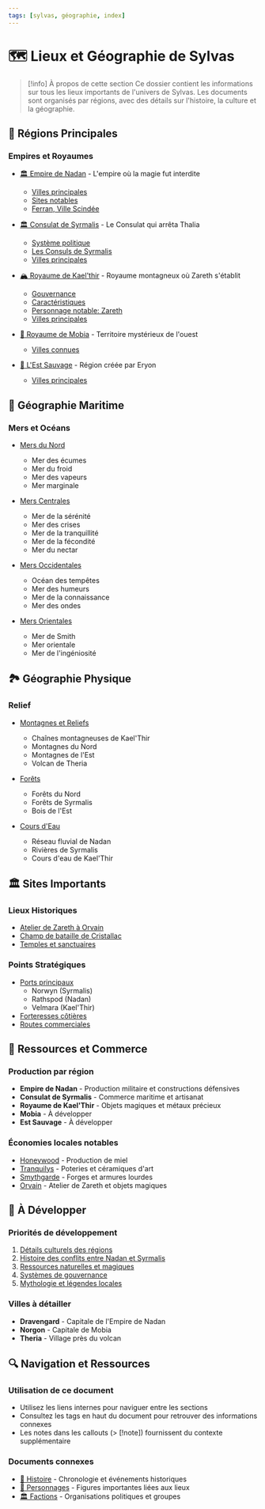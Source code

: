 ```yaml
---
tags: [sylvas, géographie, index]
---
```


# 🗺️ Lieux et Géographie de Sylvas

> [!info] À propos de cette section
> Ce dossier contient les informations sur tous les lieux importants de l'univers de Sylvas.
> Les documents sont organisés par régions, avec des détails sur l'histoire, la culture et la géographie.

## 🏰 Régions Principales

### Empires et Royaumes
- [🏛️ Empire de Nadan](Lieux.md#empire-de-nadan-nord-ouest) - L'empire où la magie fut interdite
  - [Villes principales](Lieux.md#villes-principales)
  - [Sites notables](Lieux.md#sites-notables)
  - [Ferran, Ville Scindée](Lieux.md#sites-notables)

- [🏛️ Consulat de Syrmalis](Lieux.md#consulat-de-syrmalis-centre-est) - Le Consulat qui arrêta Thalia
  - [Système politique](Lieux.md#système-politique)
  - [Les Consuls de Syrmalis](Lieux.md#les-consuls-de-syrmalis)
  - [Villes principales](Lieux.md#villes-principales-1)

- [🏔️ Royaume de Kael'thir](Lieux.md#royaume-de-kaelthir-sud) - Royaume montagneux où Zareth s'établit
  - [Gouvernance](Lieux.md#gouvernance)
  - [Caractéristiques](Lieux.md#caractéristiques)
  - [Personnage notable: Zareth](Lieux.md#personnage-notable)
  - [Villes principales](Lieux.md#villes-principales-2)

- [🌙 Royaume de Mobia](Lieux.md#royaume-de-mobia-sud-ouest) - Territoire mystérieux de l'ouest
  - [Villes connues](Lieux.md#villes-connues)

- [🌲 L'Est Sauvage](Lieux.md#lest-sauvage) - Région créée par Eryon
  - [Villes principales](Lieux.md#villes-principales-3)

## 🌊 Géographie Maritime

### Mers et Océans
- [Mers du Nord](Lieux.md#mers-du-nord)
  - Mer des écumes
  - Mer du froid
  - Mer des vapeurs
  - Mer marginale

- [Mers Centrales](Lieux.md#mers-centrales)
  - Mer de la sérénité
  - Mer des crises
  - Mer de la tranquillité
  - Mer de la fécondité
  - Mer du nectar

- [Mers Occidentales](Lieux.md#mers-de-louest)
  - Océan des tempêtes
  - Mer des humeurs
  - Mer de la connaissance
  - Mer des ondes

- [Mers Orientales](Lieux.md#mers-de-lest)
  - Mer de Smith
  - Mer orientale
  - Mer de l'ingéniosité

## 🏞️ Géographie Physique

### Relief
- [Montagnes et Reliefs](Lieux.md#montagnes-et-reliefs)
  - Chaînes montagneuses de Kael'Thir
  - Montagnes du Nord
  - Montagnes de l'Est
  - Volcan de Theria

- [Forêts](Lieux.md#forêts)
  - Forêts du Nord
  - Forêts de Syrmalis
  - Bois de l'Est

- [Cours d'Eau](Lieux.md#cours-deau)
  - Réseau fluvial de Nadan
  - Rivières de Syrmalis
  - Cours d'eau de Kael'Thir

## 🏛️ Sites Importants

### Lieux Historiques
- [Atelier de Zareth à Orvain](Lieux.md#lieux-historiques)
- [Champ de bataille de Cristallac](Lieux.md#lieux-historiques)
- [Temples et sanctuaires](Lieux.md#lieux-historiques)

### Points Stratégiques
- [Ports principaux](Lieux.md#points-stratégiques)
  - Norwyn (Syrmalis)
  - Rathspod (Nadan)
  - Velmara (Kael'Thir)
- [Forteresses côtières](Lieux.md#points-stratégiques)
- [Routes commerciales](Lieux.md#points-stratégiques)

## 💎 Ressources et Commerce

### Production par région
- **Empire de Nadan** - Production militaire et constructions défensives
- **Consulat de Syrmalis** - Commerce maritime et artisanat
- **Royaume de Kael'Thir** - Objets magiques et métaux précieux
- **Mobia** - À développer
- **Est Sauvage** - À développer

### Économies locales notables
- [Honeywood](Lieux.md#villes-principales-1) - Production de miel
- [Tranquilys](Lieux.md#villes-principales-1) - Poteries et céramiques d'art
- [Smythgarde](Lieux.md#villes-principales-1) - Forges et armures lourdes
- [Orvain](Lieux.md#villes-principales-2) - Atelier de Zareth et objets magiques

## 📝 À Développer

### Priorités de développement
1. [Détails culturels des régions](Lieux.md#todo-à-développer)
2. [Histoire des conflits entre Nadan et Syrmalis](Lieux.md#todo-à-développer)
3. [Ressources naturelles et magiques](Lieux.md#todo-à-développer)
4. [Systèmes de gouvernance](Lieux.md#todo-à-développer)
5. [Mythologie et légendes locales](Lieux.md#todo-à-développer)

### Villes à détailler
- **Dravengard** - Capitale de l'Empire de Nadan
- **Norgon** - Capitale de Mobia
- **Theria** - Village près du volcan

## 🔍 Navigation et Ressources

### Utilisation de ce document
- Utilisez les liens internes pour naviguer entre les sections
- Consultez les tags en haut du document pour retrouver des informations connexes
- Les notes dans les callouts (> [!note]) fournissent du contexte supplémentaire

### Documents connexes
- [📜 Histoire](../histoire/index.md) - Chronologie et événements historiques
- [👤 Personnages](../personnages/index.md) - Figures importantes liées aux lieux
- [🏛️ Factions](../factions/index.md) - Organisations politiques et groupes 